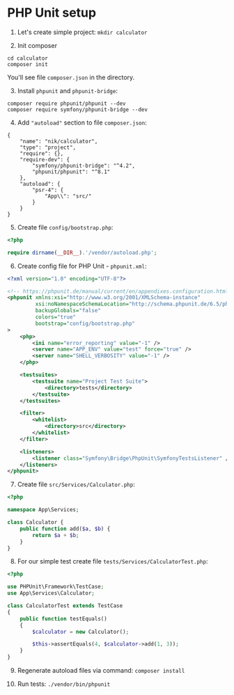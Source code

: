 # PHP Unit setup

1. Let's create simple project: `mkdir calculator`

2. Init composer 

```
cd calculator
composer init
```

You'll see file `composer.json` in the directory.

3. Install `phpunit` and `phpunit-bridge`:

```
composer require phpunit/phpunit --dev
composer require symfony/phpunit-bridge --dev
```

4. Add `"autoload"` section to file `composer.json`:

```
{
    "name": "nik/calculator",
    "type": "project",
    "require": {},
    "require-dev": {
        "symfony/phpunit-bridge": "^4.2",
        "phpunit/phpunit": "^8.1"
    },
    "autoload": {
        "psr-4": { 
            "App\\": "src/"
        }
    }
}
```

5. Create file `config/bootstrap.php`:

```php
<?php

require dirname(__DIR__).'/vendor/autoload.php';
```

6. Create config file for PHP Unit - `phpunit.xml`:

```xml
<?xml version="1.0" encoding="UTF-8"?>

<!-- https://phpunit.de/manual/current/en/appendixes.configuration.html -->
<phpunit xmlns:xsi="http://www.w3.org/2001/XMLSchema-instance"
         xsi:noNamespaceSchemaLocation="http://schema.phpunit.de/6.5/phpunit.xsd"
         backupGlobals="false"
         colors="true"
         bootstrap="config/bootstrap.php"
>
    <php>
        <ini name="error_reporting" value="-1" />
        <server name="APP_ENV" value="test" force="true" />
        <server name="SHELL_VERBOSITY" value="-1" />
    </php>

    <testsuites>
        <testsuite name="Project Test Suite">
            <directory>tests</directory>
        </testsuite>
    </testsuites>

    <filter>
        <whitelist>
            <directory>src</directory>
        </whitelist>
    </filter>

    <listeners>
        <listener class="Symfony\Bridge\PhpUnit\SymfonyTestsListener" />
    </listeners>
</phpunit>
```

7. Create file `src/Services/Calculator.php`:

```php
<?php

namespace App\Services;

class Calculator {
    public function add($a, $b) {
        return $a + $b;
    }
}
```

8. For our simple test create file `tests/Services/CalculatorTest.php`:

```php
<?php

use PHPUnit\Framework\TestCase;
use App\Services\Calculator;

class CalculatorTest extends TestCase
{
    public function testEquals()
    {
        $calculator = new Calculator();

        $this->assertEquals(4, $calculator->add(1, 3));
    }
}
```

9. Regenerate autoload files via command: `composer install`

10. Run tests: `./vendor/bin/phpunit`
